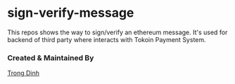 # sign-verify-message

This repos shows the way to sign/verify an ethereum message. It's used for backend of third party where interacts with Tokoin Payment System.

### Created & Maintained By

[Trong Dinh](https://github.com/trongdth)
